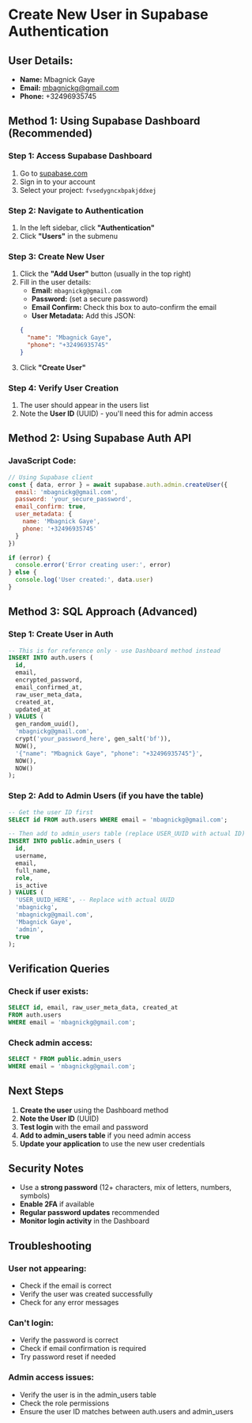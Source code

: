 # Create New User in Supabase Authentication

## User Details:
- **Name:** Mbagnick Gaye
- **Email:** mbagnickg@gmail.com
- **Phone:** +32496935745

## Method 1: Using Supabase Dashboard (Recommended)

### Step 1: Access Supabase Dashboard
1. Go to [supabase.com](https://supabase.com)
2. Sign in to your account
3. Select your project: `fvsedygncxbpakjddxej`

### Step 2: Navigate to Authentication
1. In the left sidebar, click **"Authentication"**
2. Click **"Users"** in the submenu

### Step 3: Create New User
1. Click the **"Add User"** button (usually in the top right)
2. Fill in the user details:
   - **Email:** `mbagnickg@gmail.com`
   - **Password:** (set a secure password)
   - **Email Confirm:** Check this box to auto-confirm the email
   - **User Metadata:** Add this JSON:
   ```json
   {
     "name": "Mbagnick Gaye",
     "phone": "+32496935745"
   }
   ```
3. Click **"Create User"**

### Step 4: Verify User Creation
1. The user should appear in the users list
2. Note the **User ID** (UUID) - you'll need this for admin access

## Method 2: Using Supabase Auth API

### JavaScript Code:
```javascript
// Using Supabase client
const { data, error } = await supabase.auth.admin.createUser({
  email: 'mbagnickg@gmail.com',
  password: 'your_secure_password',
  email_confirm: true,
  user_metadata: {
    name: 'Mbagnick Gaye',
    phone: '+32496935745'
  }
})

if (error) {
  console.error('Error creating user:', error)
} else {
  console.log('User created:', data.user)
}
```

## Method 3: SQL Approach (Advanced)

### Step 1: Create User in Auth
```sql
-- This is for reference only - use Dashboard method instead
INSERT INTO auth.users (
  id,
  email,
  encrypted_password,
  email_confirmed_at,
  raw_user_meta_data,
  created_at,
  updated_at
) VALUES (
  gen_random_uuid(),
  'mbagnickg@gmail.com',
  crypt('your_password_here', gen_salt('bf')),
  NOW(),
  '{"name": "Mbagnick Gaye", "phone": "+32496935745"}',
  NOW(),
  NOW()
);
```

### Step 2: Add to Admin Users (if you have the table)
```sql
-- Get the user ID first
SELECT id FROM auth.users WHERE email = 'mbagnickg@gmail.com';

-- Then add to admin_users table (replace USER_UUID with actual ID)
INSERT INTO public.admin_users (
  id,
  username,
  email,
  full_name,
  role,
  is_active
) VALUES (
  'USER_UUID_HERE', -- Replace with actual UUID
  'mbagnickg',
  'mbagnickg@gmail.com',
  'Mbagnick Gaye',
  'admin',
  true
);
```

## Verification Queries

### Check if user exists:
```sql
SELECT id, email, raw_user_meta_data, created_at
FROM auth.users 
WHERE email = 'mbagnickg@gmail.com';
```

### Check admin access:
```sql
SELECT * FROM public.admin_users 
WHERE email = 'mbagnickg@gmail.com';
```

## Next Steps

1. **Create the user** using the Dashboard method
2. **Note the User ID** (UUID)
3. **Test login** with the email and password
4. **Add to admin_users table** if you need admin access
5. **Update your application** to use the new user credentials

## Security Notes

- Use a **strong password** (12+ characters, mix of letters, numbers, symbols)
- **Enable 2FA** if available
- **Regular password updates** recommended
- **Monitor login activity** in the Dashboard

## Troubleshooting

### User not appearing:
- Check if the email is correct
- Verify the user was created successfully
- Check for any error messages

### Can't login:
- Verify the password is correct
- Check if email confirmation is required
- Try password reset if needed

### Admin access issues:
- Verify the user is in the admin_users table
- Check the role permissions
- Ensure the user ID matches between auth.users and admin_users 